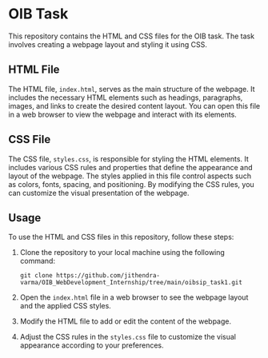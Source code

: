 # OIB Task

This repository contains the HTML and CSS files for the OIB task. The task involves creating a webpage layout and styling it using CSS.

## HTML File

The HTML file, `index.html`, serves as the main structure of the webpage. It includes the necessary HTML elements such as headings, paragraphs, images, and links to create the desired content layout. You can open this file in a web browser to view the webpage and interact with its elements.

## CSS File

The CSS file, `styles.css`, is responsible for styling the HTML elements. It includes various CSS rules and properties that define the appearance and layout of the webpage. The styles applied in this file control aspects such as colors, fonts, spacing, and positioning. By modifying the CSS rules, you can customize the visual presentation of the webpage.

## Usage

To use the HTML and CSS files in this repository, follow these steps:

1. Clone the repository to your local machine using the following command:

   ```
   git clone https://github.com/jithendra-varma/OIB_WebDevelopment_Internship/tree/main/oibsip_task1.git
   ```

2. Open the `index.html` file in a web browser to see the webpage layout and the applied CSS styles.

3. Modify the HTML file to add or edit the content of the webpage.

4. Adjust the CSS rules in the `styles.css` file to customize the visual appearance according to your preferences.
